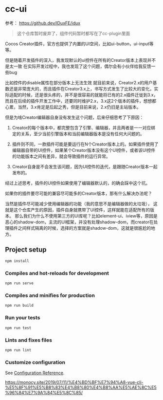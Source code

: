 # cc-ui
参考：
https://github.dev/IDuxFE/idux

> 这个仓库暂时废弃了，组件代码暂时都写在了cc-plugin里面

Cocos Creator插件，官方也提供了内置的UI空间，比如ui-button，ui-input等等。

但是随着开发插件的深入，我发现默认的ui控件在所有的Creator版本上表现并不是太一致
在实际开发过程中，我也发现了这个问题，偶尔会有小伙伴给我反馈一些bug

比如控件的disable属性在部分版本上无法生效
就目前来说，Creator2.x的用户基数还是非常庞大的，而且插件在Creator3.x上，书写方式发生了比较大的变化，实际适配的时候，还是很头疼的，并不是很容易的就能将已有的2.x插件迁徙到3.x，而且在后续的插件开发工作中，还要同时维护2.x，3.x这2个版本的插件，想想都心累，当然，3.x肯定是后起之秀，但是目前来说，2.x仍旧是主站版本。

但是为啥Creator编辑器自身没有发生这个问题，后来仔细思考了下原因：
1. Creator的每个版本中，都完整包含了引擎、编辑器，并且两者是一一对应绑定的关系，至少当前引擎版本和当前编辑器版本是没有任何大问题的。

2. 插件则不同，一款插件可能是要运行在N个Creator版本上的。如果插件使用了编辑器自带的UI控件，如果某个Creator版本没有这个UI控件，或者该UI控件的功能版本之间有差异，就会导致插件的运行异常。

3. Creator自身是不会发生该问题，因为UI控件的迭代，是跟随Creator版本一起发布的。

经过上述思考，插件的UI控件如果使用了编辑器默认的，的确会踩中这个坑。

如果你的插件要尽可能的兼容尽可能多的Creator版本，那有什么解决办法呢？

当然是插件尽可能减少使用编辑器的功能（我的意思不是编辑器做的太垃圾），
这就是这个仓库产生的原因，插件自身就携带了UI控件，这样就能在适配所有的版本。
那么我们为什么不使用第三方的UI库呢？比如element-ui、iview等，原因是恶心的shadow-dom，主流的UI框架，并没有处理shadow-dom，而creator在处理插件之间样式隔离的时候，选择的方案就是shadow-dom，这就是很尴尬的地方。






## Project setup
```
npm install
```

### Compiles and hot-reloads for development
```
npm run serve
```

### Compiles and minifies for production
```
npm run build
```

### Run your tests
```
npm run test
```

### Lints and fixes files
```
npm run lint
```

### Customize configuration
See [Configuration Reference](https://cli.vuejs.org/config/).


https://monocy.site/2019/07/11/%E4%BD%BF%E7%94%A8-vue-cli-%E5%8F%91%E5%B8%83%E4%B8%80%E4%B8%AA%E5%AE%8C%E5%96%84%E7%9A%84%E5%8C%85/
